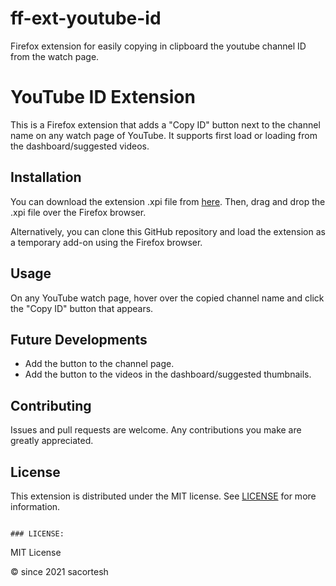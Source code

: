 # ff-ext-youtube-id
Firefox extension for easily copying in clipboard the youtube channel ID from the watch page.

# YouTube ID Extension

This is a Firefox extension that adds a "Copy ID" button next to the channel name on any watch page of YouTube. It supports first load or loading from the dashboard/suggested videos.

## Installation

You can download the extension .xpi file from [here](https://github.com/sacortesh/ff-ext-youtube-id/releases). Then, drag and drop the .xpi file over the Firefox browser.

Alternatively, you can clone this GitHub repository and load the extension as a temporary add-on using the Firefox browser.

## Usage

On any YouTube watch page, hover over the copied channel name and click the "Copy ID" button that appears.

## Future Developments
- Add the button to the channel page.
- Add the button to the videos in the dashboard/suggested thumbnails.

## Contributing
Issues and pull requests are welcome. Any contributions you make are greatly appreciated.

## License
This extension is distributed under the MIT license. See [LICENSE](./LICENSE) for more information.
```

### LICENSE:
```
MIT License

© since 2021 sacortesh
